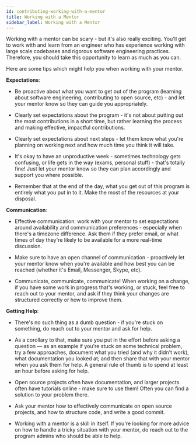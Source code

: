 ```yaml
---
id: contributing-working-with-a-mentor
title: Working with a Mentor
sidebar_label: Working with a Mentor
---
```


Working with a mentor can be scary - but it's also really exciting. You'll get to work with and learn from an engineer who has experience working with large scale codebases and rigorous software engineering practices. Therefore, you should take this opportunity to learn as much as you can.

Here are some tips which might help you when working with your mentor.

**Expectations**:

* Be proactive about what you want to get out of the program (learning about software engineering, contributing to open source, etc) - and let your mentor know so they can guide you appropriately.

* Clearly set expectations about the program - it's not about putting out the most contributions in a short time, but rather learning the process and making effective, impactful contributions.

* Clearly set expectations about next steps - let them know what you're planning on working next and how much time you think it will take.

* It's okay to have an unproductive week - sometimes technology gets confusing, or life gets in the way (exams, personal stuff) - that's totally fine! Just let your mentor know so they can plan accordingly and support you where possible.

* Remember that at the end of the day, what you get out of this program is entirely what you put in to it. Make the most of the resources at your disposal.

**Communication**:

* Effective communication: work with your mentor to set expectations around availability and communication preferences - especially when there's a timezone difference. Ask them if they prefer email, or what times of day they're likely to be available for a more real-time discussion.

* Make sure to have an open channel of communication - proactively let your mentor know when you're available and how best you can be reached (whether it's Email, Messenger, Skype, etc).

* Communicate, communicate, communicate! When working on a change, if you have some work in progress that's working, or stuck, feel free to reach out to your mentor, and ask if they think your changes are structured correctly or how to improve them.

**Getting Help**:

* There's no such thing as a dumb question - if you're stuck on something, do reach out to your mentor and ask for help.

* As a corollary to that, make sure you put in the effort before asking a question — as an example if you're stuck on some technical problem, try a few approaches, document what you tried (and why it didn't work), what documentation you looked at; and then share that with your mentor when you ask them for help. A general rule of thumb is to spend at least an hour before asking for help.

* Open source projects often have documentation, and larger projects often have tutorials online - make sure to use them! Often you can find a solution to your problem there.

* Ask your mentor how to effectively communicate on open source projects, and how to structure code, and write a good commit.

* Working with a mentor is a skill in itself. If you're looking for more advice on how to handle a tricky situation with your mentor, do reach out to the program admins who should be able to help.

